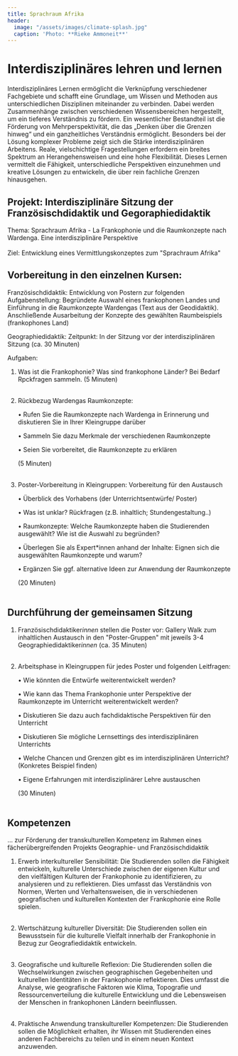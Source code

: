 ```yaml
---
title: Sprachraum Afrika
header:
  image: "/assets/images/climate-splash.jpg"
  caption: 'Photo: **Rieke Ammoneit**'
---
```



# Interdisziplinäres lehren und lernen

Interdisziplinäres Lernen ermöglicht die Verknüpfung verschiedener Fachgebiete und schafft eine Grundlage, um Wissen und Methoden aus unterschiedlichen Disziplinen miteinander zu verbinden. Dabei werden Zusammenhänge zwischen verschiedenen Wissensbereichen hergestellt, um ein tieferes Verständnis zu fördern. Ein wesentlicher Bestandteil ist die Förderung von Mehrperspektivität, die das „Denken über die Grenzen hinweg“ und ein ganzheitliches Verständnis ermöglicht.
Besonders bei der Lösung komplexer Probleme zeigt sich die Stärke interdisziplinären Arbeitens. Reale, vielschichtige Fragestellungen erfordern ein breites Spektrum an Herangehensweisen und eine hohe Flexibilität. Dieses Lernen vermittelt die Fähigkeit, unterschiedliche Perspektiven einzunehmen und kreative Lösungen zu entwickeln, die über rein fachliche Grenzen hinausgehen.

## Projekt: Interdisziplinäre Sitzung der Französischdidaktik und Gegoraphiedidaktik 
Thema: Sprachraum Afrika - La Frankophonie und die Raumkonzepte nach Wardenga. Eine interdisziplinäre Perspektive <br><br>
Ziel: Entwicklung eines Vermittlungskonzeptes zum "Sprachraum Afrika"

## Vorbereitung in den einzelnen Kursen:

Französischdidaktik: 
Entwicklung von Postern zur folgenden Aufgabenstellung: Begründete Auswahl eines frankophonen Landes und Einführung in die Raumkonzepte Wardengas (Text aus der Geodidaktik). Anschließende Ausarbeitung der Konzepte des gewählten Raumbeispiels (frankophones Land)  

Geographiedidaktik: 
Zeitpunkt: In der Sitzung vor der interdisziplinären Sitzung (ca. 30 Minuten) 

Aufgaben:

1. Was ist die Frankophonie? Was sind frankophone Länder? Bei Bedarf Rpckfragen sammeln. 
  (5 Minuten) <br><br>



2. Rückbezug Wardengas Raumkonzepte:
   
    •	Rufen Sie die Raumkonzepte nach Wardenga in Erinnerung und diskutieren Sie in Ihrer Kleingruppe darüber
  
    •	Sammeln Sie dazu Merkmale der verschiedenen Raumkonzepte 
  
    •	Seien Sie vorbereitet, die Raumkonzepte zu erklären 
  
    (5 Minuten) <br><br>

  

3. Poster-Vorbereitung in Kleingruppen: Vorbereitung für den Austausch
   
    •	Überblick des Vorhabens (der Unterrichtsentwürfe/ Poster)
  
    •	Was ist unklar? Rückfragen (z.B. inhaltlich; Stundengestaltung..)
  
    •	Raumkonzepte: Welche Raumkonzepte haben die Studierenden ausgewählt? Wie ist die Auswahl zu begründen?
  
    •	Überlegen Sie als Expert*innen anhand der Inhalte: Eignen sich die ausgewählten Raumkonzepte und warum? 
  
    •	Ergänzen Sie ggf. alternative Ideen zur Anwendung der Raumkonzepte
   
    (20 Minuten) <br><br>
  

## Durchführung der gemeinsamen Sitzung

1. Französischdidaktiker*innen* stellen die Poster vor: Gallery Walk zum inhaltlichen Austausch in den "Poster-Gruppen" mit jeweils 3-4 Geographiedidaktiker*innen* (ca. 35 Minuten)<br><br>

   
   
2. Arbeitsphase in Kleingruppen für jedes Poster und folgenden Leitfragen:

   • Wie könnten die Entwürfe weiterentwickelt werden?
   
   • Wie kann das Thema Frankophonie unter Perspektive der Raumkonzepte im Unterricht weiterentwickelt werden?
   
   • Diskutieren Sie dazu auch fachdidaktische Perspektiven für den Unterricht
   
   • Diskutieren Sie mögliche Lernsettings des interdisziplinären Unterrichts
   
   • Welche Chancen und Grenzen gibt es im interdisziplinären Unterricht? (Konkretes Beispiel finden)
   
   • Eigene Erfahrungen mit interdisziplinärer Lehre austauschen
   
   (30 Minuten) <br><br>


## Kompetenzen 
... zur Förderung der transkulturellen Kompetenz im Rahmen eines fächerübergreifenden Projekts Geographie- und Französischdidaktik

1.	Erwerb interkultureller Sensibilität: Die Studierenden sollen die Fähigkeit entwickeln, kulturelle Unterschiede zwischen der eigenen Kultur und den vielfältigen Kulturen der Frankophonie zu identifizieren, zu analysieren und zu reflektieren. Dies umfasst das Verständnis von Normen, Werten und Verhaltensweisen, die in verschiedenen geografischen und kulturellen Kontexten der Frankophonie eine Rolle spielen.<br><br>
   
2.	Wertschätzung kultureller Diversität: Die Studierenden sollen ein Bewusstsein für die kulturelle Vielfalt innerhalb der Frankophonie in Bezug zur Geografiedidaktik entwickeln.<br><br>
   
3.	Geografische und kulturelle Reflexion: Die Studierenden sollen die Wechselwirkungen zwischen geographischen Gegebenheiten und kulturellen Identitäten in der Frankophonie reflektieren. Dies umfasst die Analyse, wie geografische Faktoren wie Klima, Topografie und Ressourcenverteilung die kulturelle Entwicklung und die Lebensweisen der Menschen in frankophonen Ländern beeinflussen.<br><br>
   
4.	Praktische Anwendung transkultureller Kompetenzen: Die Studierenden sollen die Möglichkeit erhalten, ihr Wissen mit Studierenden eines anderen Fachbereichs zu teilen und in einem neuen Kontext anzuwenden.<br><br>

